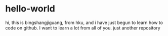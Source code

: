 # hello-world
hi, this is bingshangjiguang, from hku, and i have just begun to learn how to code on github. 
I want to learn a lot from all of you.
just another repository
